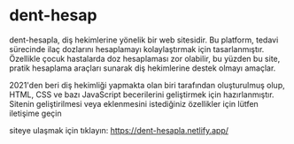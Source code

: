 # dent-hesap

dent-hesapla, diş hekimlerine yönelik bir web sitesidir. Bu platform, tedavi sürecinde ilaç dozlarını hesaplamayı kolaylaştırmak için tasarlanmıştır. Özellikle çocuk hastalarda doz hesaplaması zor olabilir, bu yüzden bu site, pratik hesaplama araçları sunarak diş hekimlerine destek olmayı amaçlar.

2021'den beri diş hekimliği yapmakta olan biri tarafından oluşturulmuş olup, HTML, CSS ve bazı JavaScript becerilerini geliştirmek için hazırlanmıştır. Sitenin geliştirilmesi veya eklenmesini istediğiniz özellikler için lütfen iletişime geçin

siteye ulaşmak için tıklayın:
https://dent-hesapla.netlify.app/
